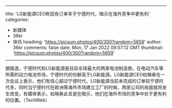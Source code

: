 
---
title: 'LG新能源CEO称现有订单多于宁德时代，暗示在海外竞争中更有利'
categories: 
 - 新媒体
 - 36kr
 - 快讯
headimg: 'https://picsum.photos/400/300?random=5659'
author: 36kr
comments: false
date: Mon, 17 Jan 2022 09:57:12 GMT
thumbnail: 'https://picsum.photos/400/300?random=5659'
---

<div>   
据报道，宁德时代和LG新能源是目前全球最大的两家电池制造商，在电动汽车等所需的动力电池市场，宁德时代的份额高于LG新能源。LG新能源CEO权暎寿在一次会议上表示，他们有信心超过宁德时代，LG新能源当前未完成的订单较宁德时代多，同时当宁德时代在欧洲等海外市场建立工厂的时候，两家公司的局面就将发生改变。有媒体表示，权暎寿此言是在暗示，他们在海外市场的竞争中处于更有利的位置。（TechWeb）  
</div>
            